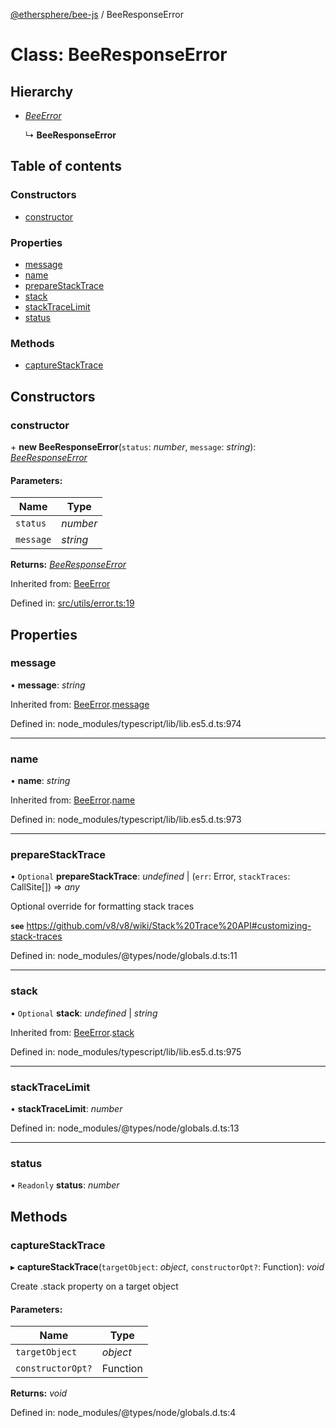 [@ethersphere/bee-js](../README.md) / BeeResponseError

# Class: BeeResponseError

## Hierarchy

* [*BeeError*](beeerror.md)

  ↳ **BeeResponseError**

## Table of contents

### Constructors

- [constructor](beeresponseerror.md#constructor)

### Properties

- [message](beeresponseerror.md#message)
- [name](beeresponseerror.md#name)
- [prepareStackTrace](beeresponseerror.md#preparestacktrace)
- [stack](beeresponseerror.md#stack)
- [stackTraceLimit](beeresponseerror.md#stacktracelimit)
- [status](beeresponseerror.md#status)

### Methods

- [captureStackTrace](beeresponseerror.md#capturestacktrace)

## Constructors

### constructor

\+ **new BeeResponseError**(`status`: *number*, `message`: *string*): [*BeeResponseError*](beeresponseerror.md)

#### Parameters:

Name | Type |
------ | ------ |
`status` | *number* |
`message` | *string* |

**Returns:** [*BeeResponseError*](beeresponseerror.md)

Inherited from: [BeeError](beeerror.md)

Defined in: [src/utils/error.ts:19](https://github.com/ethersphere/bee-js/blob/313830a/src/utils/error.ts#L19)

## Properties

### message

• **message**: *string*

Inherited from: [BeeError](beeerror.md).[message](beeerror.md#message)

Defined in: node_modules/typescript/lib/lib.es5.d.ts:974

___

### name

• **name**: *string*

Inherited from: [BeeError](beeerror.md).[name](beeerror.md#name)

Defined in: node_modules/typescript/lib/lib.es5.d.ts:973

___

### prepareStackTrace

• `Optional` **prepareStackTrace**: *undefined* \| (`err`: Error, `stackTraces`: CallSite[]) => *any*

Optional override for formatting stack traces

**`see`** https://github.com/v8/v8/wiki/Stack%20Trace%20API#customizing-stack-traces

Defined in: node_modules/@types/node/globals.d.ts:11

___

### stack

• `Optional` **stack**: *undefined* \| *string*

Inherited from: [BeeError](beeerror.md).[stack](beeerror.md#stack)

Defined in: node_modules/typescript/lib/lib.es5.d.ts:975

___

### stackTraceLimit

• **stackTraceLimit**: *number*

Defined in: node_modules/@types/node/globals.d.ts:13

___

### status

• `Readonly` **status**: *number*

## Methods

### captureStackTrace

▸ **captureStackTrace**(`targetObject`: *object*, `constructorOpt?`: Function): *void*

Create .stack property on a target object

#### Parameters:

Name | Type |
------ | ------ |
`targetObject` | *object* |
`constructorOpt?` | Function |

**Returns:** *void*

Defined in: node_modules/@types/node/globals.d.ts:4
